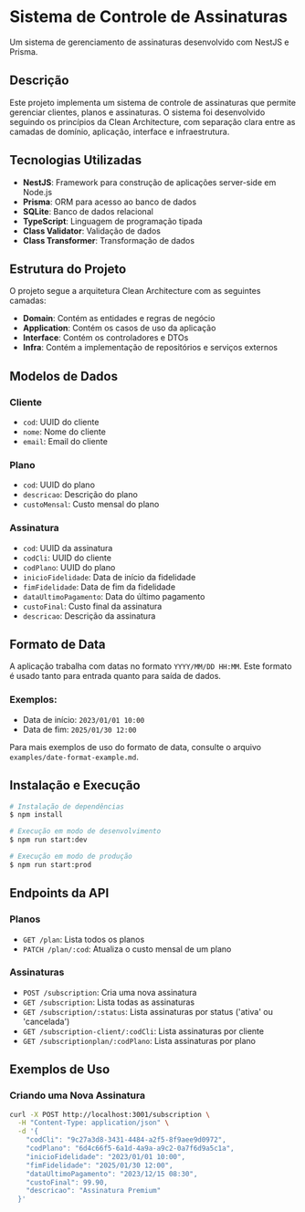 # Sistema de Controle de Assinaturas

Um sistema de gerenciamento de assinaturas desenvolvido com NestJS e Prisma.

## Descrição

Este projeto implementa um sistema de controle de assinaturas que permite gerenciar clientes, planos e assinaturas. O sistema foi desenvolvido seguindo os princípios da Clean Architecture, com separação clara entre as camadas de domínio, aplicação, interface e infraestrutura.

## Tecnologias Utilizadas

- **NestJS**: Framework para construção de aplicações server-side em Node.js
- **Prisma**: ORM para acesso ao banco de dados
- **SQLite**: Banco de dados relacional
- **TypeScript**: Linguagem de programação tipada
- **Class Validator**: Validação de dados
- **Class Transformer**: Transformação de dados

## Estrutura do Projeto

O projeto segue a arquitetura Clean Architecture com as seguintes camadas:

- **Domain**: Contém as entidades e regras de negócio
- **Application**: Contém os casos de uso da aplicação
- **Interface**: Contém os controladores e DTOs
- **Infra**: Contém a implementação de repositórios e serviços externos

## Modelos de Dados

### Cliente
- `cod`: UUID do cliente
- `nome`: Nome do cliente
- `email`: Email do cliente

### Plano
- `cod`: UUID do plano
- `descricao`: Descrição do plano
- `custoMensal`: Custo mensal do plano

### Assinatura
- `cod`: UUID da assinatura
- `codCli`: UUID do cliente
- `codPlano`: UUID do plano
- `inicioFidelidade`: Data de início da fidelidade
- `fimFidelidade`: Data de fim da fidelidade
- `dataUltimoPagamento`: Data do último pagamento
- `custoFinal`: Custo final da assinatura
- `descricao`: Descrição da assinatura

## Formato de Data

A aplicação trabalha com datas no formato `YYYY/MM/DD HH:MM`. Este formato é usado tanto para entrada quanto para saída de dados.

### Exemplos:
- Data de início: `2023/01/01 10:00`
- Data de fim: `2025/01/30 12:00`

Para mais exemplos de uso do formato de data, consulte o arquivo `examples/date-format-example.md`.

## Instalação e Execução

```bash
# Instalação de dependências
$ npm install

# Execução em modo de desenvolvimento
$ npm run start:dev

# Execução em modo de produção
$ npm run start:prod
```

## Endpoints da API

### Planos
- `GET /plan`: Lista todos os planos
- `PATCH /plan/:cod`: Atualiza o custo mensal de um plano

### Assinaturas
- `POST /subscription`: Cria uma nova assinatura
- `GET /subscription`: Lista todas as assinaturas
- `GET /subscription/:status`: Lista assinaturas por status ('ativa' ou 'cancelada')
- `GET /subscription-client/:codCli`: Lista assinaturas por cliente
- `GET /subscriptionplan/:codPlano`: Lista assinaturas por plano

## Exemplos de Uso

### Criando uma Nova Assinatura

```bash
curl -X POST http://localhost:3001/subscription \
  -H "Content-Type: application/json" \
  -d '{
    "codCli": "9c27a3d8-3431-4484-a2f5-8f9aee9d0972",
    "codPlano": "6d4c66f5-6a1d-4a9a-a9c2-0a7f6d9a5c1a",
    "inicioFidelidade": "2023/01/01 10:00",
    "fimFidelidade": "2025/01/30 12:00",
    "dataUltimoPagamento": "2023/12/15 08:30",
    "custoFinal": 99.90,
    "descricao": "Assinatura Premium"
  }'
```
